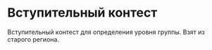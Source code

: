 # Вступительный контест

Вступительный контест для определения уровня группы. Взят из старого региона.
